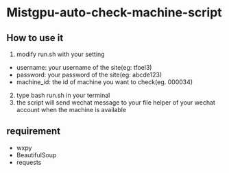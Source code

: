 # Mistgpu-auto-check-machine-script

## How to use it
1. modify run.sh with your setting
- username: your username of the site(eg: tfoel3)
- password: your password of the site(eg: abcde123)
- machine_id: the id of machine you want to check(eg. 000034)
2. type bash run.sh in your terminal
3. the script will send wechat message to your file helper of your wechat account when the machine is available

## requirement
- wxpy
- BeautifulSoup
- requests
